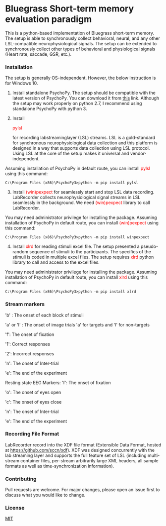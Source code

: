 # Bluegrass Short-term memory evaluation paradigm

This is a python-based implementation of Bluegrass short-term memory. The setup is able to synchronously collect behavioral, neural, and any other LSL-compatible neurophysiological signals.
The setup can be extended to synchronously collect other types of behavioral and physiological signals (Heart rate, saccade, GSR, etc.).

### Installation
The setup is generally OS-independent. However, the below instruction is for Windows 10.


1. Install standalone PsychoPy. 
The setup should be compatible with the latest version of PsychoPy. You can download it from [this](https://github.com/psychopy/psychopy/releases) link. Although the setup may work properly on python 2.7, I recommend using standalone PsychoPy with python 3.



2. Install <p style='color:red'>pylsl</p> for recording labstreaminglayer (LSL) streams.
LSL is a gold-standard for synchronous neurophysiological data collection and this platform is designed in a way that supports data collection using LSL protocol. Using LSL at the core of the setup makes it universal and vendor-independent.


Assuming installation of PsychoPy in default route, you can install <font color="red">pylsl</font> using this command:
```windows
C:\Program Files (x86)\PsychoPy3>python -m pip install pylsl
```



3. Install <font color="red">(win)pexpect</font> for seamlessly start and stop LSL data recording.
LabRecorder collects neurophysiological signal streams in LSL seamlessly in the background. We need <font color="red">(win)pexpect</font> library to call LabRecorder.


You may need administrator privilege for installing the package. Assuming installation of PsychoPy in default route, you can install <font color="red">(win)pexpect</font> using this command:
```windows
C:\Program Files (x86)\PsychoPy3>python -m pip install winpexpect
```



4. Install <font color="red">xlrd</font> for reading stimuli excel file.
The setup presented a pseudo-random sequence of stimuli to the participants. The specifics of the stimuli is coded in multiple excel files. The setup requires <font color="red">xlrd</font> python library to call and access to the excel files.


You may need administrator privilege for installing the package. Assuming installation of PsychoPy in default route, you can install <font color="red">xlrd</font> using this command:
```windows
C:\Program Files (x86)\PsychoPy3>python -m pip install xlrd
```



### Stream markers
'b' : The onset of each block of stimuli

'a' or 'l' : The onset of image trials 'a' for targets and 'l' for non-targets

'f': The onset of fixation

'1': Correct responses

'2': Incorrect responses

'n': The onset of Inter-trial

'e': The end of the experiment

Resting state EEG Markers:
'f': The onset of fixation

'o': The onset of eyes open

'c': The onset of eyes close

'n': The onset of Inter-trial

'e': The end of the experiment


### Recording File Format
LabRecorder record into the XDF file format (Extensible Data Format, hosted at https://github.com/sccn/xdf). XDF was designed concurrently with the lab streaming layer and supports the full feature set of LSL (including multi-stream container files, per-stream arbitrarily large XML headers, all sample formats as well as time-synchronization information).

### Contributing
Pull requests are welcome. For major changes, please open an issue first to discuss what you would like to change.

### License
[MIT](https://choosealicense.com/licenses/mit/)
